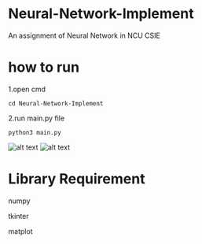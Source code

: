 # Neural-Network-Implement
An assignment of Neural Network in NCU CSIE

# how to run 
1.open cmd
```
cd Neural-Network-Implement
```
2.run main.py file
```
python3 main.py
```
![alt text](https://i.imgur.com/Epmqy5l.png)
![alt text](https://i.imgur.com/Hsx7l4B.png)

# Library Requirement

numpy

tkinter

matplot
